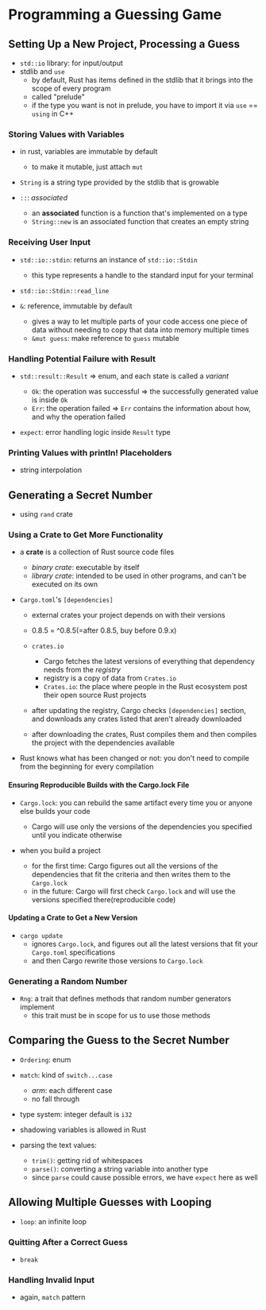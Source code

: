 # Programming a Guessing Game

## Setting Up a New Project, Processing a Guess
- `std::io` library: for input/output
- stdlib and `use`
  - by default, Rust has items defined in the stdlib that it brings into the scope of every program
  - called "prelude"
  - if the type you want is not in prelude, you have to import it via `use` == `using` in C++

### Storing Values with Variables
- in rust, variables are immutable by default
  - to make it mutable, just attach `mut`

- `String` is a string type provided by the stdlib that is growable

- `::`: *associated*
  - an **associated** function is a function that's implemented on a type
  - `String::new` is an associated function that creates an empty string

### Receiving User Input
- `std::io::stdin`: returns an instance of `std::io::Stdin`
  - this type represents a handle to the standard input for your terminal

- `std::io::Stdin::read_line`

- `&`: reference, immutable by default
  - gives a way to let multiple parts of your code access one piece of data without needing to copy that data into memory multiple times
  - `&mut guess`: make reference to `guess` mutable

### Handling Potential Failure with Result
- `std::result::Result` => enum, and each state is called a *variant*
  - `Ok`: the operation was successful => the successfully generated value is inside `Ok`
  - `Err`: the operation failed => `Err` contains the information about how, and why the operation failed

- `expect`: error handling logic inside `Result` type

### Printing Values with println! Placeholders
- string interpolation

## Generating a Secret Number
- using `rand` crate

### Using a Crate to Get More Functionality
- a **crate** is a collection of Rust source code files
  - *binary crate*: executable by itself
  - *library crate*: intended to be used in other programs, and can't be executed on its own

- `Cargo.toml`'s `[dependencies]`
  - external crates your project depends on with their versions
  - 0.8.5 = ^0.8.5(=after 0.8.5, buy before 0.9.x)
  - `crates.io`
    - Cargo fetches the latest versions of everything that dependency needs from the *registry*
    - registry is a copy of data from `Crates.io`
    - `Crates.io`: the place where people in the Rust ecosystem post their open source Rust projects

  - after updating the registry, Cargo checks `[dependencies]` section, and downloads any crates listed that aren't already downloaded
  - after downloading the crates, Rust compiles them and then compiles the project with the dependencies available

- Rust knows what has been changed or not: you don't need to compile from the beginning for every compilation

#### Ensuring Reproducible Builds with the Cargo.lock File
- `Cargo.lock`: you can rebuild the same artifact every time you or anyone else builds your code
  - Cargo will use only the versions of the dependencies you specified until you indicate otherwise

- when you build a project
  - for the first time: Cargo figures out all the versions of the dependencies that fit the criteria and then writes them to the `Cargo.lock`
  - in the future: Cargo will first check `Cargo.lock` and will use the versions specified there(reproducible code)

#### Updating a Crate to Get a New Version
- `cargo update`
  - ignores `Cargo.lock`, and figures out all the latest versions that fit your `Cargo.toml` specifications
  - and then Cargo rewrite those versions to `Cargo.lock`

### Generating a Random Number
- `Rng`: a trait that defines methods that random number generators implement
  - this trait must be in scope for us to use those methods

## Comparing the Guess to the Secret Number
- `Ordering`: enum
- `match`: kind of `switch...case`
  - *arm*: each different case
  - no fall through

- type system: integer default is `i32`

- shadowing variables is allowed in Rust
- parsing the text values:
  - `trim()`: getting rid of whitespaces
  - `parse()`: converting a string variable into another type
  - since `parse` could cause possible errors, we have `expect` here as well

## Allowing Multiple Guesses with Looping
- `loop`: an infinite loop

### Quitting After a Correct Guess
- `break`

### Handling Invalid Input
- again, `match` pattern
